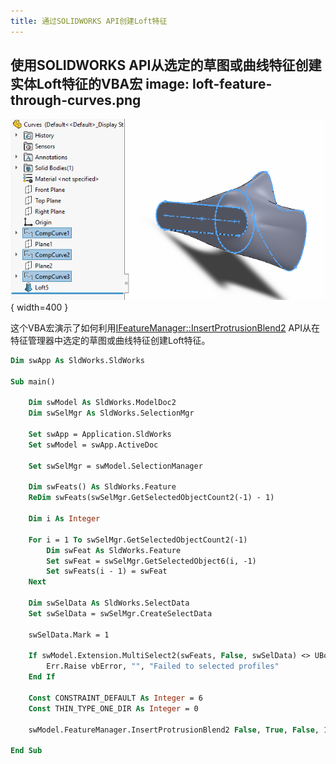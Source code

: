 ```yaml
---
title: 通过SOLIDWORKS API创建Loft特征
---
```

 使用SOLIDWORKS API从选定的草图或曲线特征创建实体Loft特征的VBA宏
image: loft-feature-through-curves.png
---

![通过曲线创建Loft特征](loft-feature-through-curves.png){ width=400 }

这个VBA宏演示了如何利用[IFeatureManager::InsertProtrusionBlend2](https://help.solidworks.com/2018/english/api/sldworksapi/SOLIDWORKS.Interop.sldworks~SOLIDWORKS.Interop.sldworks.IFeatureManager~InsertProtrusionBlend2.html) API从在特征管理器中选定的草图或曲线特征创建Loft特征。

``` vb
Dim swApp As SldWorks.SldWorks

Sub main()

    Dim swModel As SldWorks.ModelDoc2
    Dim swSelMgr As SldWorks.SelectionMgr
    
    Set swApp = Application.SldWorks
    Set swModel = swApp.ActiveDoc

    Set swSelMgr = swModel.SelectionManager
    
    Dim swFeats() As SldWorks.Feature
    ReDim swFeats(swSelMgr.GetSelectedObjectCount2(-1) - 1)
    
    Dim i As Integer
    
    For i = 1 To swSelMgr.GetSelectedObjectCount2(-1)
        Dim swFeat As SldWorks.Feature
        Set swFeat = swSelMgr.GetSelectedObject6(i, -1)
        Set swFeats(i - 1) = swFeat
    Next
    
    Dim swSelData As SldWorks.SelectData
    Set swSelData = swSelMgr.CreateSelectData
    
    swSelData.Mark = 1
    
    If swModel.Extension.MultiSelect2(swFeats, False, swSelData) <> UBound(swFeats) + 1 Then
        Err.Raise vbError, "", "Failed to selected profiles"
    End If
        
    Const CONSTRAINT_DEFAULT As Integer = 6
    Const THIN_TYPE_ONE_DIR As Integer = 0
    
    swModel.FeatureManager.InsertProtrusionBlend2 False, True, False, 1, CONSTRAINT_DEFAULT, CONSTRAINT_DEFAULT, 1, 1, True, True, False, 0, 0, THIN_TYPE_ONE_DIR, True, True, True, swGuideCurveInfluence_e.swGuideCurveInfluenceNextGuide

End Sub
```

